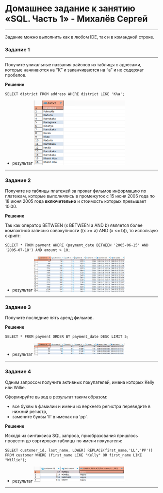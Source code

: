 # Домашнее задание к занятию «SQL. Часть 1» - Михалёв Сергей

---

Задание можно выполнить как в любом IDE, так и в командной строке.

### Задание 1

---

Получите уникальные названия районов из таблицы с адресами, которые начинаются на “K” и заканчиваются на “a” и не содержат пробелов.

**Решение**

```
SELECT district FROM address WHERE district LIKE 'K%a';
```

- результат
  <img src="images/Task_1.png" alt="Task_1.png" width="300" height="auto">

---

### Задание 2

Получите из таблицы платежей за прокат фильмов информацию по платежам, которые выполнялись в промежуток с 15 июня 2005 года по 18 июня 2005 года **включительно** и стоимость которых превышает 10.00.

**Решение**

Так как оператор BETWEEN (x BETWEEN a AND b) является более компактной записью совокупности ((x >= a) AND (x <= b)), то использую скрипт:

```
SELECT * FROM payment WHERE (payment_date BETWEEN '2005-06-15' AND '2005-07-18') AND amount > 10;
```

- результат
  <img src="images/Task_2.png" alt="Task_2.png" width="300" height="auto">

---

### Задание 3

Получите последние пять аренд фильмов.

**Решение**

```
SELECT * FROM payment ORDER BY payment_date DESC LIMIT 5;
```

- результат
  <img src="images/Task_3.png" alt="Task_3.png" width="300" height="auto">

---

### Задание 4

Одним запросом получите активных покупателей, имена которых Kelly или Willie. 

Сформируйте вывод в результат таким образом:
- все буквы в фамилии и имени из верхнего регистра переведите в нижний регистр,
- замените буквы 'll' в именах на 'pp'.

**Решение**

Исходя из синтаксиса SQL запроса, приобразования пришлось провести до сортировки таблицы по имени покупателя:

```
SELECT customer_id, last_name, LOWER( REPLACE(first_name,'LL','PP')) FROM customer WHERE (first_name LIKE "Kelly" OR first_name LIKE "Willie");
```

- результат
  <img src="images/Task_4.png" alt="Task_4.png" width="300" height="auto">

---
